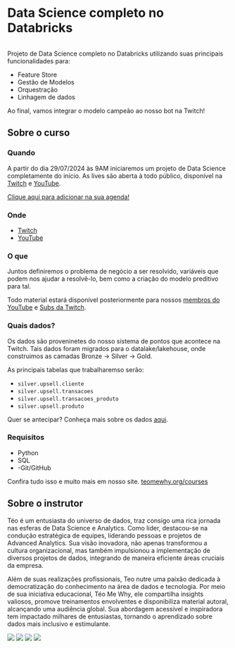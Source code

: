 # Data Science completo no Databricks

<img src="https://i.ibb.co/sHnhnv8/teomewhy-httpss-mj-run-Qv7-Ii-Q-ATZM-a-little-kid-mage-wearing-a-8c3bf040-ed87-4617-bb34-415ffccce21.png" alt="">

Projeto de Data Science completo no Databricks utilizando suas principais funcionalidades para:
- Feature Store
- Gestão de Modelos
- Orquestração
- Linhagem de dados

Ao final, vamos integrar o modelo campeão ao nosso bot na Twitch!

## Sobre o curso

### Quando
A partir do dia 29/07/2024 às 9AM iniciaremos um projeto de Data Science completamente do início. As lives são aberta à todo público, disponível na [Twitch](https://twitch.tv/teomewhy) e [YouTube](https://youtube.com/@teomewhy).

[Clique aqui para adicionar na sua agenda!](https://calendar.google.com/calendar/event?action=TEMPLATE&tmeid=MWluMzQ5ZGhyZ2RuM2NuNDR0cjEyb2IyYmNfMjAyNDA3MjlUMTIwMDAwWiB0ZW9AdGVvbWV3aHkub3Jn&tmsrc=teo%40teomewhy.org&scp=ALL)

### Onde
- [Twitch](https://twitch.tv/teomewhy)
- [YouTube](https://youtube.com/@teomewhy)

### O que
Juntos definiremos o problema de negócio a ser resolvido, variáveis que podem nos ajudar a resolvê-lo, bem como a criação do modelo preditivo para tal.

Todo material estará disponível posteriormente para nossos [membros do YouTube](https://www.youtube.com/channel/UC-Xa9J9-B4jBOoBNIHkMMKA/join) e [Subs da Twitch](https://twitch.tv/teomewhy).

### Quais dados?
Os dados são proveninetes do nosso sistema de pontos que acontece na Twitch. Tais dados foram migrados para o datalake/lakehouse, onde construimos as camadas Bronze -> Silver -> Gold.

As principais tabelas que trabalharemso serão:
- `silver.upsell.cliente`
- `silver.upsell.transacoes`
- `silver.upsell.transacoes_produto`
- `silver.upsell.produto`

Quer se antecipar? Conheça mais sobre os dados [aqui](https://www.kaggle.com/datasets/teocalvo/teomewhy-loyalty-system).

### Requisitos

- Python
- SQL
- -Git/GitHub

Confira tudo isso e muito mais em nosso site. [teomewhy.org/courses](https://teomewhy.org/courses)

## Sobre o instrutor
Téo é um entusiasta do universo de dados, traz consigo uma rica jornada nas esferas de Data Science e Analytics. Como líder, destacou-se na condução estratégica de equipes, liderando pessoas e projetos de Advanced Analytics. Sua visão inovadora, não apenas transformou a cultura organizacional, mas também impulsionou a implementação de diversos projetos de dados, integrando de maneira eficiente áreas cruciais da empresa.

Além de suas realizações profissionais, Teo nutre uma paixão dedicada à democratização do conhecimento na área de dados e tecnologia. Por meio de sua iniciativa educacional, Téo Me Why, ele compartilha insights valiosos, promove treinamentos envolventes e disponibiliza material autoral, alcançando uma audiência global. Sua abordagem acessível e inspiradora tem impactado milhares de entusiastas, tornando o aprendizado sobre dados mais inclusivo e estimulante.

<div> 
  <a href="https://instagram.com/teomewhy" target="_blank"><img src="https://img.shields.io/badge/-Instagram-%23E4405F?style=for-the-badge&logo=instagram&logoColor=white" target="_blank"></a>
  <a href="https://www.linkedin.com/in/teocalvo/" target="_blank"><img src="https://img.shields.io/badge/-LinkedIn-%230077B5?style=for-the-badge&logo=linkedin&logoColor=white" target="_blank"></a> 
  <a href="https://www.twitch.tv/teomewhy" target="_blank"><img src="https://img.shields.io/badge/Twitch-9146FF?style=for-the-badge&logo=twitch&logoColor=white" target="_blank"></a>
  <a href="https://www.youtube.com/channel/UC-Xa9J9-B4jBOoBNIHkMMKA" target="_blank"><img src="https://img.shields.io/badge/YouTube-FF0000?style=for-the-badge&logo=youtube&logoColor=white" target="_blank"></a>
</div>
